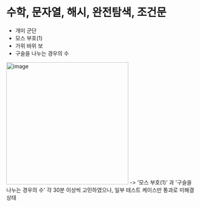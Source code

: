 # 수학, 문자열, 해시, 완전탐색, 조건문
- 개미 군단
- 모스 부호(1)
- 가위 바위 보
- 구슬을 나누는 경우의 수

<img width="321" alt="image" src="https://github.com/givesilverstick/codingtest-java-study/assets/108306340/f30f917c-f1ab-429a-a3ff-a0cb014a1c43">
-> '모스 부호(1)' 과 '구슬을 나누는 경우의 수' 각 30분 이상씩 고민하였으나, 일부 테스트 케이스만 통과로 미해결 상태
